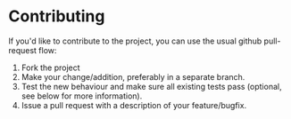 # Contributing

If you'd like to contribute to the project, you can use the usual github pull-request flow:

1. Fork the project
2. Make your change/addition, preferably in a separate branch.
3. Test the new behaviour and make sure all existing tests pass (optional, see below for more information).
4. Issue a pull request with a description of your feature/bugfix.
